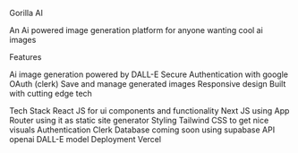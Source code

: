 Gorilla AI 

An Ai powered image generation platform for anyone wanting cool ai images

Features

Ai image generation powered by DALL-E 
Secure Authentication with google OAuth (clerk)
Save and manage generated images
Responsive design
Built with cutting edge tech

Tech Stack
React JS for ui components and functionality
Next JS using App Router using it as static site generator
Styling Tailwind CSS to get nice visuals 
Authentication Clerk 
Database coming soon using supabase 
API openai DALL-E model
Deployment Vercel